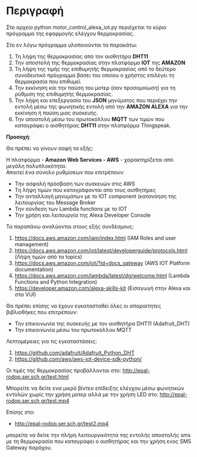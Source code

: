 # Περιγραφή 

Στο αρχείο python motor_control_alexa_iot.py περιέχεται το κύριο πρόγραμμα της εφαρμογής ελέγχου θερμοκρασίας.    

Στο εν λόγω πρόγραμμα υλοποιούνται τα παρακάτω:  

1. Τη λήψη της θερμοκρασίας από τον αισθητήρα **DHT11**
2. Την αποστολή της θερμοκρασίας στην πλατφόρμα **IOT** της **ΑΜΑΖΟΝ**
3. Τη λήψη της τιμής της επιθυμητής θερμοκρασίας από το δεύτερο συνοδευτικό πρόγραμμα βάσει του οποίου ο χρήστης επιλέγει τη θερμοκρασία που επιθυμεί.
4. Την εκκίνηση και την παύση του μοτερ (σαν προσομοίωση) για τη ρύθμιση της επιθυμητής θερμοκρασίας.
5. Την λήψη και επεξεργασία του **JSON** μηνύματος που περιέχει την εντολή μέσω της φωνητικής εντολή από την **ΑΜΑΖΟΝ ALEXA** για την εκκίνηση ή παύση μιας συσκευής. 
6. Την αποστολή μέσω του πρωτοκόλλου **MQTT** των τιμών που καταγράφει ο αισθητήρας **DHT11** στην πλατφόρμα Τhingspeak.


**Προσοχή**:  

Θα πρέπει να γίνουν σαφή τα εξής:  

Η πλατφόρμα - **Amazon Web Services - AWS**  - χαρακτηρίζεται από μεγάλη πολυπλοκότητα.  
Απαιτεί ένα σύνολο ρυθμίσεων που επιτρέπουν:
* Tην ασφαλή πρόσβαση των συσκευών στις AWS
* Tη λήψη τιμών που καταγράφονται απο τους αισθητήρες
* Την ανταλλαγή μηνυμάτων με το IOT component (κατανόηση της λειτουργίας του Message Broker
* Την σύνδεση των Lambda functions με το ΙΟΤ 
* Την χρήση και λειτουργία της Alexa Developer Console

Τα παραπάνω αναλύονται στους εξής συνδέσμους:
1. https://docs.aws.amazon.com/iam/index.html (IAM Roles and user management)
2. https://docs.aws.amazon.com/iot/latest/developerguide/protocols.html (Λήψη τιμών από τα topics)
3. https://docs.aws.amazon.com/iot/?id=docs_gateway  (AWS IOT Platform documentation)
4. https://docs.aws.amazon.com/lambda/latest/dg/welcome.html (Lambda Functions and Python Integration)
5. https://developer.amazon.com/alexa-skills-kit (Εισαγωγή στην Alexa και στα VUI)

Θα πρέπει επίσης να έχουν εγκατασταθεί όλες οι απαραίτητες βιβλιοθήκες που επιτρέπουν:  
* Την επικοινωνία της συσκευής με τον αισθητήρα DHT11 (Adafruit_DHT)
* Την επικοινωνία μέσω του πρωτοκόλλου MQTT

Λεπτομέρειες για τις εγκαταστάσεις:
1. https://github.com/adafruit/Adafruit_Python_DHT 
2. https://github.com/aws/aws-iot-device-sdk-python/

Οι τιμές της θερμοκρασίας προβάλλονται στο:
 http://epal-rodop.ser.sch.gr/test.html

Μπορείτε να δείτε ενα μικρό βίντεο επίδειξης ελέγχου μέσω φωνητικών εντολών χωρίς την χρήση μοτερ αλλά με την χρήση LED στο:
http://epal-rodop.ser.sch.gr/test.mp4

Επίσης στο:  
* http://epal-rodop.ser.sch.gr/test2.mp4  

μπορείτε να δείτε την πλήρη λειτουργικότητα της εντολής αποστολής sms με τη θερμοκρασία που καταγράφει ο αισθητήρας και την χρήση ενος SMS Gateway παρόχου. 
